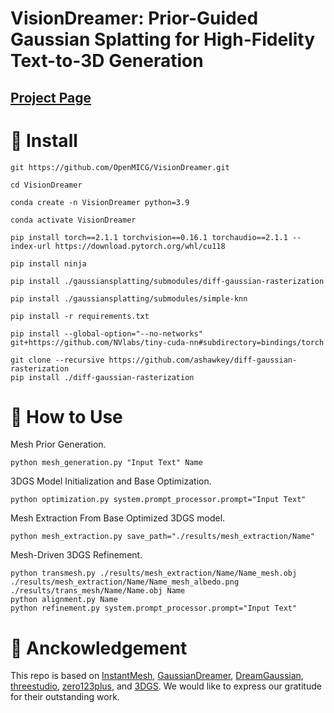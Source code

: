 #  VisionDreamer: Prior-Guided Gaussian Splatting for High-Fidelity Text-to-3D Generation

## [Project Page](https://sites.google.com/view/visiondreamer)
# :wrench: Install
    git https://github.com/OpenMICG/VisionDreamer.git

    cd VisionDreamer
    
    conda create -n VisionDreamer python=3.9

    conda activate VisionDreamer

    pip install torch==2.1.1 torchvision==0.16.1 torchaudio==2.1.1 --index-url https://download.pytorch.org/whl/cu118

    pip install ninja
    
    pip install ./gaussiansplatting/submodules/diff-gaussian-rasterization
    
    pip install ./gaussiansplatting/submodules/simple-knn
    
    pip install -r requirements.txt
    
    pip install --global-option="--no-networks" git+https://github.com/NVlabs/tiny-cuda-nn#subdirectory=bindings/torch

    git clone --recursive https://github.com/ashawkey/diff-gaussian-rasterization
    pip install ./diff-gaussian-rasterization

# :art:  How to Use
Mesh Prior Generation.
   
    python mesh_generation.py "Input Text" Name

3DGS Model Initialization and Base Optimization.

    python optimization.py system.prompt_processor.prompt="Input Text"

Mesh Extraction From Base Optimized 3DGS model.
   
    python mesh_extraction.py save_path="./results/mesh_extraction/Name"

Mesh-Driven 3DGS Refinement.

    python transmesh.py ./results/mesh_extraction/Name/Name_mesh.obj ./results/mesh_extraction/Name/Name_mesh_albedo.png ./results/trans_mesh/Name/Name.obj Name
    python alignment.py Name
    python refinement.py system.prompt_processor.prompt="Input Text"

# :pray: Anckowledgement
This repo is based on [InstantMesh](https://github.com/TencentARC/InstantMesh), [GaussianDreamer](https://github.com/hustvl/GaussianDreamer), [DreamGaussian](https://github.com/dreamgaussian/dreamgaussian), [threestudio](https://github.com/threestudio-project/threestudio), [zero123plus](https://github.com/SUDO-AI-3D/zero123plus), and [3DGS](https://github.com/graphdeco-inria/gaussian-splatting).  We would like to express our gratitude for their outstanding work.
